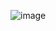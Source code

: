 
![image](https://github.com/erenuysl/medical-data-generator/assets/153555751/ccdc4a84-aad0-4e2b-bfb4-01f863221927)
